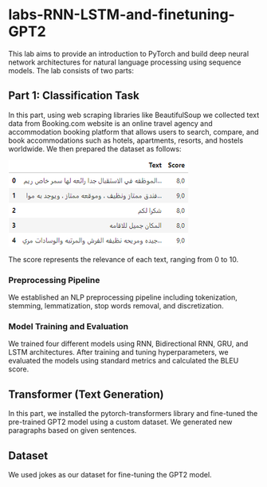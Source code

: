 # labs-RNN-LSTM-and-finetuning-GPT2

This lab aims to provide an introduction to PyTorch and build deep neural network architectures for natural language processing using sequence models. The lab consists of two parts:

## Part 1: Classification Task
In this part, using web scraping libraries like BeautifulSoup we collected text data from Booking.com website is an online travel agency and accommodation booking platform that allows users to search, compare, and book accommodations such as hotels, apartments, resorts, and hostels worldwide.
We then prepared the dataset as follows:

![alt text](image.png)

The score represents the relevance of each text, ranging from 0 to 10.

### Preprocessing Pipeline
We established an NLP preprocessing pipeline including tokenization, stemming, lemmatization, stop words removal, and discretization.

### Model Training and Evaluation
We trained four different models using RNN, Bidirectional RNN, GRU, and LSTM architectures. After training and tuning hyperparameters, we evaluated the models using standard metrics and calculated the BLEU score.

## Transformer (Text Generation)

In this part, we installed the pytorch-transformers library and fine-tuned the pre-trained GPT2 model using a custom dataset. We generated new paragraphs based on given sentences.

## Dataset
We used jokes as our dataset for fine-tuning the GPT2 model.

